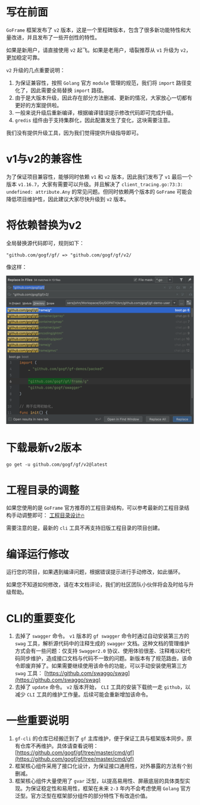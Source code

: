 # 写在前面

`GoFrame` 框架发布了 `v2` 版本，这是一个里程碑版本，包含了很多新功能特性和大量改进，并且发布了一些开创性的特性。

如果是新用户，请直接使用 `v2` 起飞。如果是老用户，墙裂推荐从 `v1` 升级为 `v2`，更加稳定可靠。

`v2` 升级的几点重要说明：

1. 为保证兼容性，按照 `Golang` 官方 `module` 管理的规范，我们将 `import` 路径变化了，因此需要全局替换 `import` 路径。
2. 由于是大版本升级，因此存在部分方法删减、更新的情况，大家放心一切都有更好的方案提供啦。
3. 一般来说升级后重新编译，根据编译错误提示修改代码即可完成升级。
4. `gredis` 组件由于支持集群化，因此配置发生了变化，这块需要注意。

我们没有提供升级工具，因为我们觉得提供升级指导即可。

# v1与v2的兼容性

为了保证项目兼容性，能够同时依赖 `v1` 和 `v2` 版本，因此我们发布了 `v1` 最后一个版本 `v1.16.7`，大家有需要可以升级。并且解决了 `client_tracing.go:73:3: undefined: attribute.Any` 的常见问题。但同时依赖两个版本的 `GoFrame` 可能会降低项目维护性，因此建议大家尽快升级到 `v2` 版本。

# 将依赖替换为v2

全局替换源代码即可，规则如下：

```
"github.com/gogf/gf/ => "github.com/gogf/gf/v2/
```

像这样：

![](/download/attachments/41281995/image2022-3-18_11-36-49.png?version=1&modificationDate=1647574455583&api=v2)

# 下载最新v2版本

```
go get -u github.com/gogf/gf/v2@latest
```

# 工程目录的调整

如果您使用的是 `GoFrame` 官方推荐的工程目录结构，可以参考最新的工程目录结构手动调整即可： [工程目录设计🔥](/docs/框架设计/工程开发设计/工程目录设计)

需要注意的是，最新的 `cli` 工具不再支持旧版工程目录的项目创建。

# 编译运行修改

运行您的项目，如果遇到编译问题，根据错误提示进行手动修改，如此循环。

如果您不知道如何修改，请在本文档评论，我们的社区团队小伙伴将会及时给与升级帮助。

# CLI的重要变化

1. 去掉了 `swagger` 命令。 `v1` 版本的 `gf swagger` 命令时通过自动安装第三方的 `swag` 工具，解析源代码中的注释生成的 `swagger` 文档。这种文档的管理维护方式会有一些问题：仅支持 `Swagger2.0` 协议、使用体验很差、注释难以和代码同步维护，造成接口文档与代码不一致的问题。新版本有了规范路由，该命令即废弃掉了。如果需要继续使用该命令的功能，可以手动安装使用第三方 `swag` 工具： [https://github.com/swaggo/swag](https://github.com/swaggo/swag)
2. 去掉了 `update` 命令。 `v2` 版本开始， `CLI` 工具的安装下载统一走 `github`，以减少 `CLI` 工具的维护工作量。后续可能会重新增加该命令。

# 一些重要说明

1. `gf-cli` 的仓库已经搬迁到了 `gf` 主库维护，便于保证工具与框架版本同步。原有仓库不再维护。具体请查看说明： [https://github.com/gogf/gf/tree/master/cmd/gf](https://github.com/gogf/gf/tree/master/cmd/gf)
2. 框架核心组件采用了接口化设计，为保证接口通用性，对外暴露的方法有个别删减。
3. 框架核心组件大量使用了 `gvar` 泛型，以提高易用性、屏蔽底层的具体类型实现。为保证稳定性和易用性，框架在未来 `2-3` 年内不会考虑使用 `Golang` 官方泛型。官方泛型在框架部分组件的部分特性下有改造价值。